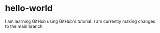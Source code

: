 # hello-world
I am learning GitHub using GitHub's tutorial. I am currently making changes to the main branch 
